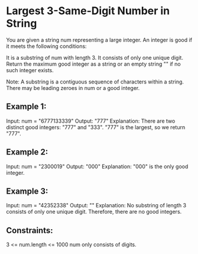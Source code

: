 # Largest 3-Same-Digit Number in String

You are given a string num representing a large integer. An integer is good if it meets the following conditions:

It is a substring of num with length 3.
It consists of only one unique digit.
Return the maximum good integer as a string or an empty string "" if no such integer exists.

Note:
    A substring is a contiguous sequence of characters within a string.
    There may be leading zeroes in num or a good integer.
 

## Example 1:

Input: num = "6777133339"
Output: "777"
Explanation: There are two distinct good integers: "777" and "333".
"777" is the largest, so we return "777".

## Example 2:

Input: num = "2300019"
Output: "000"
Explanation: "000" is the only good integer.

## Example 3:

Input: num = "42352338"
Output: ""
Explanation: No substring of length 3 consists of only one unique digit. Therefore, there are no good integers.
 

## Constraints:

3 <= num.length <= 1000
num only consists of digits.